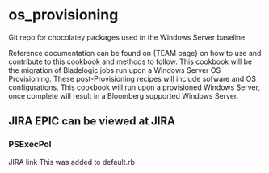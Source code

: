 # os_provisioning
Git repo for chocolatey packages used in the Windows Server baseline

Reference documentation can be found on {TEAM page} on how to use and contribute to this cookbook and methods to follow.
This cookbook will be the migration of Bladelogic jobs run upon a Windows Server OS Provisioning.  These post-Provisioning
recipes will include sofware and OS configurations.
This cookbook will run upon a provisioned Windows Server, once complete will result in a Bloomberg supported Windows Server.

## JIRA EPIC can be viewed at JIRA

### PSExecPol
JIRA link
This was added to default.rb
